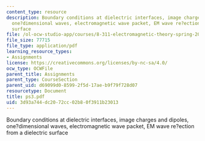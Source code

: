 ```yaml
---
content_type: resource
description: Boundary conditions at dielectric interfaces, image charges and dipoles,
  one?dimensional waves, electromagnetic wave packet, EM wave re?ection from a dielectric
  surface
file: /ol-ocw-studio-app/courses/8-311-electromagnetic-theory-spring-2004/3d93a744dc2072cc02b80f3911b23013_ps3.pdf
file_size: 77715
file_type: application/pdf
learning_resource_types:
- Assignments
license: https://creativecommons.org/licenses/by-nc-sa/4.0/
ocw_type: OCWFile
parent_title: Assignments
parent_type: CourseSection
parent_uid: d69099d0-8599-2f5d-17ae-b9f79f728d07
resourcetype: Document
title: ps3.pdf
uid: 3d93a744-dc20-72cc-02b8-0f3911b23013
---
```

Boundary conditions at dielectric interfaces, image charges and dipoles, one?dimensional waves, electromagnetic wave packet, EM wave re?ection from a dielectric surface